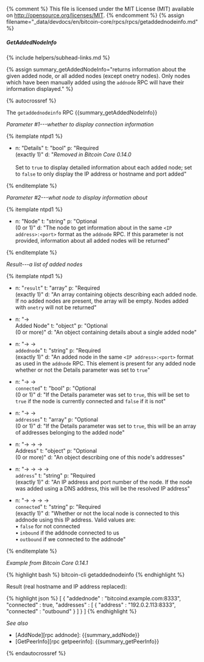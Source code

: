 {% comment %}
This file is licensed under the MIT License (MIT) available on
http://opensource.org/licenses/MIT.
{% endcomment %}
{% assign filename="_data/devdocs/en/bitcoin-core/rpcs/rpcs/getaddednodeinfo.md" %}

##### GetAddedNodeInfo
{% include helpers/subhead-links.md %}

{% assign summary_getAddedNodeInfo="returns information about the given added node, or all added nodes (except onetry nodes). Only nodes which have been manually added using the `addnode` RPC will have their information displayed." %}

{% autocrossref %}

The `getaddednodeinfo` RPC {{summary_getAddedNodeInfo}}

*Parameter #1---whether to display connection information*

{% itemplate ntpd1 %}
- n: "Details"
  t: "bool"
  p: "Required<br>(exactly 1)"
  d: "*Removed in Bitcoin Core 0.14.0*<br><br>Set to `true` to display detailed information about each added node; set to `false` to only display the IP address or hostname and port added"

{% enditemplate %}

*Parameter #2---what node to display information about*

{% itemplate ntpd1 %}
- n: "Node"
  t: "string"
  p: "Optional<br>(0 or 1)"
  d: "The node to get information about in the same `<IP address>:<port>` format as the `addnode` RPC.  If this parameter is not provided, information about all added nodes will be returned"

{% enditemplate %}

*Result---a list of added nodes*

{% itemplate ntpd1 %}
- n: "`result`"
  t: "array"
  p: "Required<br>(exactly 1)"
  d: "An array containing objects describing each added node.  If no added nodes are present, the array will be empty.  Nodes added with `onetry` will not be returned"

- n: "→<br>Added Node"
  t: "object"
  p: "Optional<br>(0 or more)"
  d: "An object containing details about a single added node"

- n: "→ →<br>`addednode`"
  t: "string"
  p: "Required<br>(exactly 1)"
  d: "An added node in the same `<IP address>:<port>` format as used in the `addnode` RPC.  This element is present for any added node whether or not the Details parameter was set to `true`"

- n: "→ →<br>`connected`"
  t: "bool"
  p: "Optional<br>(0 or 1)"
  d: "If the Details parameter was set to `true`, this will be set to `true` if the node is currently connected and `false` if it is not"

- n: "→ →<br>`addresses`"
  t: "array"
  p: "Optional<br>(0 or 1)"
  d: "If the Details parameter was set to `true`, this will be an array of addresses belonging to the added node"

- n: "→ → →<br>Address"
  t: "object"
  p: "Optional<br>(0 or more)"
  d: "An object describing one of this node's addresses"

- n: "→ → → →<br>`address`"
  t: "string"
  p: "Required<br>(exactly 1)"
  d: "An IP address and port number of the node.  If the node was added using a DNS address, this will be the resolved IP address"

- n: "→ → → →<br>`connected`"
  t: "string"
  p: "Required<br>(exactly 1)"
  d: "Whether or not the local node is connected to this addnode using this IP address.  Valid values are:<br>• `false` for not connected<br>• `inbound` if the addnode connected to us<br>• `outbound` if we connected to the addnode"

{% enditemplate %}

*Example from Bitcoin Core 0.14.1*

{% highlight bash %}
bitcoin-cli getaddednodeinfo
{% endhighlight %}

Result (real hostname and IP address replaced):

{% highlight json %}
[
    {
        "addednode" : "bitcoind.example.com:8333",
        "connected" : true,
        "addresses" : [
            {
                "address" : "192.0.2.113:8333",
                "connected" : "outbound"
            }
        ]
    }
]
{% endhighlight %}

*See also*

* [AddNode][rpc addnode]: {{summary_addNode}}
* [GetPeerInfo][rpc getpeerinfo]: {{summary_getPeerInfo}}

{% endautocrossref %}
